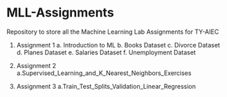 # MLL-Assignments
Repository to store all the Machine Learning Lab Assignments for TY-AIEC 
1. Assignment 1
    a. Introduction to ML
    b. Books Dataset
    c. Divorce Dataset
    d. Planes Dataset
    e. Salaries Dataset
    f. Unemployment Dataset

2. Assignment 2
    a.Supervised_Learning_and_K_Nearest_Neighbors_Exercises

3. Assignment 3
    a.Train_Test_Splits_Validation_Linear_Regression
